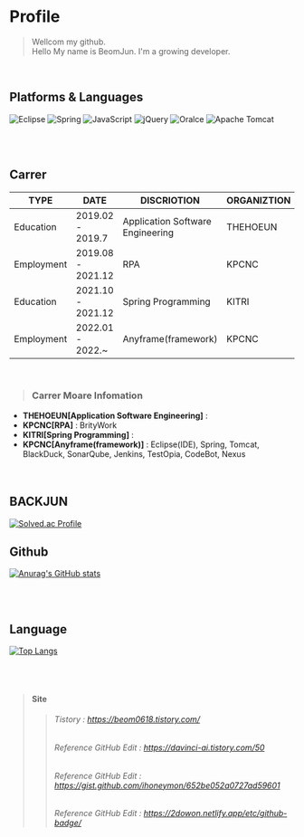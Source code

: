 <!--
**kwon-beom-jun/kwon-beom-jun** is a ✨ _special_ ✨ repository because its `README.md` (this file) appears on your GitHub profile.

Here are some ideas to get you started:

- 🔭 I’m currently working on ...
- 🌱 I’m currently learning ...
- 👯 I’m looking to collaborate on ...
- 🤔 I’m looking for help with ...
- 💬 Ask me about ...
- 📫 How to reach me: ...
- 😄 Pronouns: ...
- ⚡ Fun fact: ...
-->


# Profile

> Wellcom my github.<br/>
> Hello My name is BeomJun. I'm a growing developer.<br/>
<br/>

## Platforms & Languages
<p>
  <img alt="Eclipse" src ="https://img.shields.io/badge/Eclipse-2C2255.svg?&style=for-the-badge&logo=Eclipse&logoColor=white"/>
  <img alt="Spring" src ="https://img.shields.io/badge/Spring-6DB33F.svg?&style=for-the-badge&logo=Spring&logoColor=white"/>  
  <img alt="JavaScript" src ="https://img.shields.io/badge/JavaScript-F7DF1E.svg?&style=for-the-badge&logo=JavaScript&logoColor=black"/>  
  <img alt="jQuery" src ="https://img.shields.io/badge/jQuery-0769AD.svg?&style=for-the-badge&logo=jQuery&logoColor=white"/>
  <img alt="Oralce" src ="https://img.shields.io/badge/Oralce-F80000.svg?&style=for-the-badge&logo=Oralce&logoColor=red"/>
  <img alt="Apache Tomcat" src ="https://img.shields.io/badge/Apache Tomcat-F8DC75.svg?&style=for-the-badge&logo=Apache Tomcat&logoColor=black"/>
  <br/><br/>
  <!--
    해당 repo 갯수
    <img src="https://img.shields.io/github/directory-file-count/kwon-beom-jun/kwon-beom-jun?type=dir"/>
  -->
</p><br/>

## Carrer

| TYPE | DATE | DISCRIOTION | ORGANIZTION |
| ------ | ------ | ------ | ------ |
| Education | 2019.02 - 2019.7 | Application Software Engineering | THEHOEUN |
| Employment | 2019.08 - 2021.12 | RPA | KPCNC |
| Education | 2021.10 - 2021.12 | Spring Programming | KITRI |
| Employment | 2022.01 - 2022.~ | Anyframe(framework) | KPCNC |
<br/>

> ### **Carrer Moare Infomation**
- **THEHOEUN[Application Software Engineering]** : 
- **KPCNC[RPA]** : BrityWork
- **KITRI[Spring Programming]** : 
- **KPCNC[Anyframe(framework)]** : Eclipse(IDE), Spring, Tomcat, BlackDuck, SonarQube, Jenkins, TestOpia, CodeBot, Nexus
<br/><br/><br/>

## BACKJUN
[![Solved.ac Profile](http://mazassumnida.wtf/api/v2/generate_badge?bo]=qjawns0618)](https://www.acmicpc.net/)
<!-- ![Solved.ac Profile](http://mazassumnida.wtf/api/v2/generate_badge?bo]=qjawns0618) -->

## Github
[![Anurag's GitHub stats](https://github-readme-stats.vercel.app/api?username=kwon-beom-jun)](https://github.com/kwon-beom-jun)

<br/><br/>
## Language
[![Top Langs](https://github-readme-stats.vercel.app/api/top-langs/?username=anuraghazra&layout=compact)](https://github.com/anuraghazra/github-readme-stats)

<br/><br/>
> #### Site  
> > ###### Tistory : https://beom0618.tistory.com/
> > ###### Reference GitHub Edit : https://davinci-ai.tistory.com/50
> > ###### Reference GitHub Edit : https://gist.github.com/ihoneymon/652be052a0727ad59601
> > ###### Reference GitHub Edit : https://2dowon.netlify.app/etc/github-badge/
<br/><br/>






